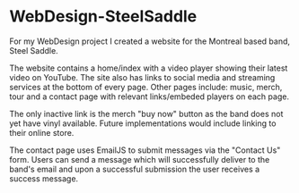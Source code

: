 # WebDesign-SteelSaddle
For my WebDesign project I created a website for the Montreal based band, Steel Saddle.

The website contains a home/index with a video player showing their latest video on YouTube.
The site also has links to social media and streaming services at the bottom of every page.
Other pages include: music, merch, tour and a contact page with relevant links/embeded players on each page.

The only inactive link is the merch "buy now" button as the band does not yet have vinyl available. Future implementations would include linking to their online store.

The contact page uses EmailJS to submit messages via the "Contact Us" form. Users can send a message which will successfully deliver to the band's email and upon a successful submission the user receives a success message.
